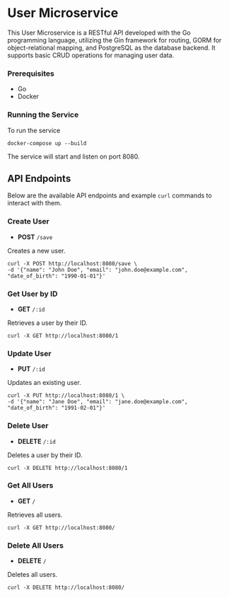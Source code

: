 # User Microservice

This User Microservice is a RESTful API developed with the Go programming language, utilizing the Gin framework for routing, GORM for object-relational mapping, and PostgreSQL as the database backend. It supports basic CRUD operations for managing user data.

### Prerequisites

- Go
- Docker

### Running the Service

To run the service
```shell
docker-compose up --build
```

The service will start and listen on port 8080.

## API Endpoints

Below are the available API endpoints and example `curl` commands to interact with them.

### Create User

- **POST** `/save`

Creates a new user.


```shell
curl -X POST http://localhost:8080/save \
-d '{"name": "John Doe", "email": "john.doe@example.com", "date_of_birth": "1990-01-01"}'
```

### Get User by ID

- **GET** `/:id`

Retrieves a user by their ID.


```shell
curl -X GET http://localhost:8080/1
```

### Update User

- **PUT** `/:id`

Updates an existing user.


```shell
curl -X PUT http://localhost:8080/1 \
-d '{"name": "Jane Doe", "email": "jane.doe@example.com", "date_of_birth": "1991-02-01"}'
```

### Delete User

- **DELETE** `/:id`

Deletes a user by their ID.


```shell
curl -X DELETE http://localhost:8080/1
```

### Get All Users

- **GET** `/`

Retrieves all users.


```shell
curl -X GET http://localhost:8080/
```

### Delete All Users

- **DELETE** `/`

Deletes all users.


```shell
curl -X DELETE http://localhost:8080/
```
